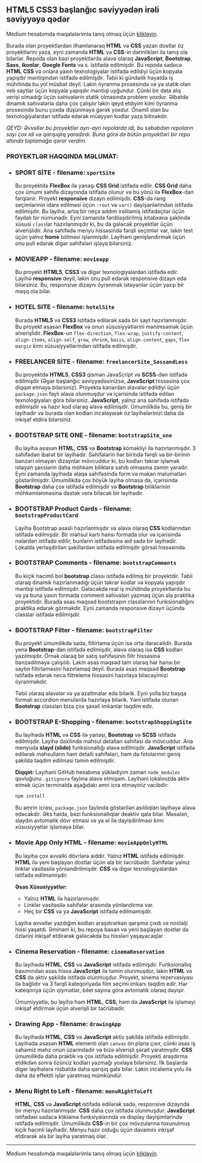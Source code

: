 ## HTML5 CSS3 başlanğıc səviyyədən irəli səviyyəyə qədər 
Medium hesabımda məqalələrimlə tanış olmaq üçün [klikləyin](https://medium.com/@rasuljangirli).

Burada olan proyektlərdən ilhamlanaraq **HTML** və **CSS** yazan dostlar öz proyektlərini yaza, eyni zamanda **HTML** və **CSS**-in dərinlikləri ilə tanış ola bilərlər. Repoda olan bəzi proyektlərdə əlavə olaraq **JavaScript**, **Bootstrap**, **Sass**, **ikonlar**, **Google Fonts** və s. istifadə edilmişdir. Bu repoda sadəcə **HTML** **CSS** və onlara yaxın texnologiyalar istifadə edildiyi üçün kopyala yapışdır məntiqindən istifadə edilmişdir. Təbii ki gündəlik həyatda iş mühitində bu yol müsbət deyil. Lakin öyrənmə prosesində və ya statik olan veb saytlar üçün kopyala yapışdır məntiqi uyğundur. Çünki bir data alış verişi olmadığı üçün səhivələrin statik olmasında problem yoxdur. Əlbətdə dinamik səhivələrlə daha çox çalışılır lakin qeyd etdiyim kimi öyrənmə prosesində bunu çoxda düşünməyə gərək yoxdur. Önəmli olan bu texnologiyalardan istifadə edərək müəyyən kodlar yaza bilməkdir.

*QEYD: Əvvəllər bu proyektlər ayrı-ayrı repolarda idi, bu səbəbdən repoların sayı çox idi və qarışıqlıq yaradırdı. Buna görə də bütün proyektləri bir repo altında toplamağa qərar verdim.*

### PROYEKTLƏR HAQQINDA MƏLUMAT:

* ### SPORT SİTE - filename: `sportSite`

  Bu proyektdə **FlexBox** ilə yanaşı **CSS Grid** istifadə edilir. **CSS Grid** daha çox ümumi səhifə dizaynında istifadə olunur və bu yönü ilə **FlexBox**-dan fərqlənir. Proyekt **responsive** dizayn edilmişdir. **CSS**-də rəng seçimlərinin idarə edilməsi üçün `:root` və `var()` dəyişənlərindən istifadə edilmişdir. Bu layihə, artıq bir neçə addım irəliləmiş istifadəçilər üçün faydalı bir nümunədir. Eyni zamanda fərdiləşdirilmiş kitabxana şəklində xüsusi `class`lar hazırlanmışdır ki, bu da gələcək proyektlər üçün əlverişlidir. Ana səhifədə menyu hissəsində fərqli seçimlər var, lakin test üçün yalnız **home** bölməsi işlənmişdir. Layihəni genişləndirmək üçün onu pull edərək digər səhifələri işləyə bilərsiniz.


* ### MOVIEAPP - filename: `movieapp`

  Bu proyekt **HTML5**, **CSS3** və digər texnologiyalardan istifadə edir. Layihə **responsive** deyil, lakin onu pull edərək responsive dizayn edə bilərsiniz. Bu, responsive dizaynı öyrənmək istəyənlər üçün yaxşı bir məşq ola bilər.


* ### HOTEL SITE - filename:  `hotelSite`

  Burada **HTML5** və **CSS3** istifadə edilərək sadə bir sayt hazırlanmışdır. Bu proyekt əsasən **FlexBox** və onun xüsusiyyətlərini mənimsəmək üçün əlverişlidir. **FlexBox**-un `flex-direction`, `flex-wrap`, `justify-content`, `align-items`, `align-self`, `grow`, `shrink`, `basis`, `align-content`, `gaps`, `flex margin` kimi xüsusiyyətlərindən istifadə edilmişdir.


* ### FREELANCER SİTE - filename: `freelancerSite_SassandLess`

  Bu proyektdə **HTML5**, **CSS3**  qismən JavaScript və **SCSS**-dən istifadə edilmişdir (Əgər başlanğıc səviyyədəsinizsə, **JavaScript** hissəsinə çox diqqət etməyə bilərsiniz). Proyektə kənardan əlavələr edildiyi üçün `package.json` faylı əlavə olunmuşdur və içərisində istifadə edilən texnologiyaları görə bilərsiniz. **JavaScript**, yalnız ana səhifədə istifadə edilmişdir və hazır kod olaraq əlavə edilmişdir. Ümumilikdə bu, geniş bir layihədir və burada olan kodları incələyərək öz layihələrinizi daha da inkişaf etdirə bilərsiniz.


* ### BOOTSTRAP SITE ONE - filename: `bootstrapSite_one`

  Bu layihə əsasən **HTML**, **CSS** və **Bootstrap** köməkliyi ilə hazırlanmışdır. 3 səhifədən ibarət bir layihədir. Səhifələrin hər birində fərqli və bir-birinin bənzəri olmayan dizaynlar mövcuddur ki, bu kodları təkrar işləmək istəyən şəxslərin daha möhkəm biliklərə sahib olmasına zəmin yaradır. Eyni zamanda layihədə əlaqə səhifəsində form və məkan məlumatları göstərilmişdir. Ümumilikdə çox böyük layihə olmasa da, içərisində **Bootstrap** daha çox istifadə edilmişdir və **Bootstrap** biliklərinin möhkəmlənməsinə dəstək verə biləcək bir layihədir.

* ### BOOTSTRAP Product Cards - filename: `bootstrapProductCard`

  Layihə Bootstrap əsaslı hazırlanmışdır və əlavə olaraq **CSS** kodlarından istifadə edilmişdir. Bir məhsul kartı hansı formada olur və içərisində nələrdən istifadə edilir, bunların istifadəsinə aid sadə bir layihədir. Lokalda yerləşdirilən şəkillərdən istifadə edilmişdir görsəl hissəsində.

* ### BOOTSTRAP Comments - filename: `bootstrapComments`

  Bu kiçik həcimli bol **bootstrap** classı istifadə edilmiş bir proyektdir. Təbii olaraq dinamik hazırlanmadığı üçün təkrar kodlar və kopyala yapışdır məntiqi istifadə edilmişdir. Gələcəkdə real iş mühitində proyektlərdə bu və ya buna yaxın formada comment səhivələri yazmaq üçün əla praktika proyektidir. Burada əsas məqsəd bootstrapın classlarının funksionallığını praktika edərək görməkdir. Eyni zamanda responsive dizayn üçündə classlar istifadə edilmişdir.

* ### BOOTSTRAP Filter - filename: `bootstrapFilter`

  Bu proyekt ümumilikdə sadə, filtirləmə üçün isə orta dərəcəlidir. Burada yenə **Bootstrap**-dan istifadə edilmişdir, əlavə olaraq isə **CSS** kodları yazılmışdır. Örnək olaraq bir satış səhifəsinin filtr hissəsinə bənzədilməyə çalışılıb. Lakin əsas məqsəd tam olaraq hər hansı bir saytın filtirləməsini hazırlamaq deyil. Burada əsas məqsəd **Bootstrap** istifadə edərək necə filtreleme hissəsini hazırlaya biləcəyimizi öyrənməkdir. 

  Təbii olaraq əlavələr və ya azaltmalar edə bilərik. Eyni yolla biz başqa formalı accordion menulərdə hazırlaya bilərik. Yəni istifadə olunan **Bootstrap** classları bizə çox şaxəli imkanlar təqdim edir.


* ### BOOTSTRAP E-Shopping - filename: `bootstrapShoppingSite`

  Bu layihədə **HTML** və **CSS** ilə yanaşı, **Bootstrap** və **SCSS** istifadə edilmişdir. Layihə daxilində məhsul detalları səhifəsi də mövcuddur. Ana menyuda **slayd (slide)** funksionallığı əlavə edilmişdir. **JavaScript** istifadə edilərək məhsulların həm detallı səhifələri, həm də fotolarının geniş şəkildə təqdim edilməsi təmin edilmişdir.

  **Diqqət:** Layihəni GitHub hesabıma yüklədiyim zaman `node_modules` qovluğunu `.gitignore` faylına əlavə etmişəm. Layihəni lokalınızda aktiv etmək üçün terminalda aşağıdakı əmri icra etməyiniz vacibdir:

  ```cmd
  npm install
  ```
  Bu əmrin icrası, `package.json` faylında göstərilən asılılıqları layihəyə əlavə edəcəkdir. Əks halda, bəzi funksionallıqlar deaktiv qala bilər. Məsələn, slaydın avtomatik dövr etməsi və ya əl ilə dəyişdirilməsi kimi xüsusiyyətlər işləməyə bilər.


* ### Movie App Only HTML - filename: `movieAppOnlyHTML`

  Bu layihə çox əvvəlki dövrlərə aiddir. Yalnız **HTML** istifadə edilmişdir. **HTML** ilə yeni başlayan dostlar üçün əla bir təcrübədir. Səhifələr yalnız linklər vasitəsilə yönləndirilmişdir. **CSS** və digər texnologiyalardan istifadə edilməmişdir.

  **Əsas Xüsusiyyətlər:**
  - Yalnız **HTML** ilə hazırlanmışdır.
  - Linklər vasitəsilə səhifələr arasında yönləndirmə var.
  - Heç bir **CSS** və ya **JavaScript** istifadə edilməmişdir.

  Layihə əvvəllər yazdığım kodları araşdırarkən qarşıma çıxdı və nostalji hissi yaşatdı. Əminəm ki, bu repoya baxan və yeni başlayan dostlar da özlərini inkişaf etdirərək gələcəkdə bu hissləri yaşayacaqlar.


* ### Cinema Reservation - filename: `cinemaReservation`
  
  Bu layihədə **HTML**, **CSS** və **JavaScript** istifadə edilmişdir. Funksionallıq baxımından əsas hissə **JavaScript** ilə təmin olunmuşdur, lakin **HTML** və **CSS** də aktiv şəkildə istifadə olunmuşdur. Proyekt, sinema rezervasiyası ilə bağlıdır və 3 fərqli kateqoriyada film seçimi imkanı təqdim edir. Hər kateqoriya üçün qiymətlər, bilet sayına görə avtomatik olaraq dəyişir.

  Ümumiyyətlə, bu layihə həm **HTML**, **CSS**, həm də **JavaScript** ilə işləməyi inkişaf etdirmək üçün əlverişli bir təcrübədir.


* ### Drawing App - filename: `drawingApp`

  Bu layihədə **HTML**, **CSS** və **JavaScript** aktiv şəkildə istifadə edilmişdir. Layihədə əsasən **HTML** elementi olan `canvas` ön plana çıxır, çünki əsas iş sahəmiz məhz onun üzərindədir və bizə əlverişli şərait yaratmışdır. **CSS** ümumilikdə daha praktik və çox istifadə edilmişdir. Proyekti araşdırma etdikdən sonra özünüz kodları yazmağı yoxlaya bilərsiniz. İlk başlarda digər layihələrə nisbətdə daha qarışıq gələ bilər. Lakin incələmə yolu ilə daha da effektli işlər yaratmaq mümkündür.


* ### Menu Right to Left - filename: `menuRightToLeft`

  **HTML**, **CSS** və **JavaScript** istifadə edilərək sadə, responsive dizaynda bir menyu hazırlanmışdır. **CSS** daha çox istifadə olunmuşdur. **JavaScript** istifadəsi sadəcə klikləmə funksiyalarında və display dəyişimlərində istifadə edilmişdir. Ümumilikdə **CSS**-in bir çox mövzularına toxunulmuş kiçik həcmli layihədir. Menyu hazır olduğu üçün davamını inkişaf etdirərək əla bir layihə yaratmaq olar.



---

Medium hesabımda məqalələrimlə tanış olmaq üçün [klikləyin](https://medium.com/@rasuljangirli).
